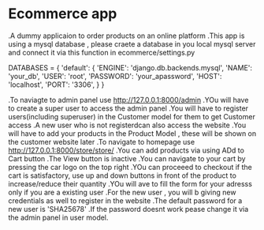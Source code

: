 # Ecommerce app

.A dummy applicaion to order products on an online platform
.This app is using a mysql database , please craete a database in you local mysql server and connect it via this function in ecommerce/settings.py

DATABASES = {
    'default': {
        'ENGINE': 'django.db.backends.mysql',
        'NAME': 'your_db',
        'USER': 'root',
        'PASSWORD': 'your_apassword',
        'HOST': 'localhost',
        'PORT': '3306',
    }
}


.To naviagte to admin panel use http://127.0.0.1:8000/admin
.YOu will have to create a super user to access the admin panel
.You will have to register users(including superuser) in the Customer model for them to get Customer access
.A new user who is not registerdcan also access the website
.You will have to add your products in the Product Model , these will be shown on the customer website later
.To navigate to homepage use http://127.0.0.1:8000/store/store/
.You can add products via using ADd to Cart button
.The View button is inactive
.You can navigate to your cart by pressing the car logo on the top right
.YOu can proceeed to checkout if the cart is satisfactory, use up and down buttons in front of the product to increase/reduce their quantity
.YOu will ave to fill the form for your adresss only if you are a existing user
.For the new user , you will b giving new credentials as well to register in the website
.The default password for  a new user is 'SHA25678'
.If the password doesnt work pease change it via the admin panel in user model.

